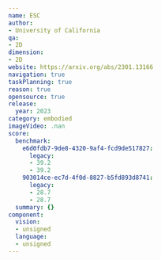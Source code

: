 ```yaml
---
name: ESC
author:
- University of California
qa:
- 2D
dimension:
- 2D
website: https://arxiv.org/abs/2301.13166
navigation: true
taskPlanning: true
reason: true
opensource: true
release:
  year: 2023
category: embodied
imageVideo: .nan
score:
  benchmark:
    e6d0fdb7-9de8-4320-9af4-fcd9de517827:
      legacy:
      - 39.2
      - 39.2
    903014ce-ec7d-4f0d-8827-b5fd893d8741:
      legacy:
      - 28.7
      - 28.7
  summary: {}
component:
  vision:
  - unsigned
  language:
  - unsigned
---
```

